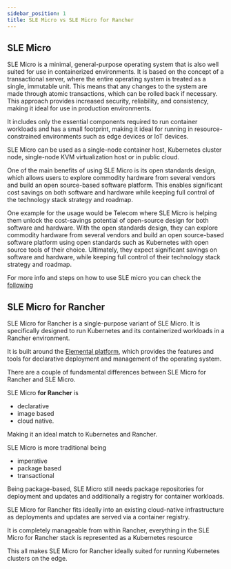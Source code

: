 ```yaml
---
sidebar_position: 1
title: SLE Micro vs SLE Micro for Rancher
---
```


## SLE Micro  
SLE Micro is a minimal, general-purpose operating system that is also
well suited for use in 
containerized environments. It is based on the concept of a transactional server, 
where the entire operating system is treated as a single, immutable unit. This 
means that any changes to the system are made through atomic transactions, which 
can be rolled back if necessary. This approach provides increased security, 
reliability, and consistency, making it ideal for use in production environments. 

It includes only the essential components required to run container workloads and 
has a small footprint, making it ideal for running in resource-constrained 
environments such as edge devices or IoT devices.

SLE Micro can be used as a single-node container host, Kubernetes cluster node, 
single-node KVM virtualization host or in public cloud.

One of the main benefits of using SLE Micro is its open standards design, which 
allows users to explore commodity hardware from several vendors and build an 
open source-based software platform. This enables significant cost savings on 
both software and hardware while keeping full control of the technology stack
strategy and roadmap.

One example for the usage would be Telecom where SLE Micro is helping them 
unlock the cost-savings potential of open-source design for both software and 
hardware. With the open standards design, they can explore commodity hardware 
from several vendors and build an open source-based software platform using 
open standards such as Kubernetes with open source tools of their choice. 
Ultimately, they expect significant savings on software and hardware, while 
keeping full control of their technology stack strategy and roadmap. 

For more info and steps on how to use SLE micro you can check the 
[following](https://documentation.suse.com/sle-micro/5.3/html/SLE-Micro-all/book-deployment-slemicro.html)



## SLE Micro for Rancher 

SLE Micro for Rancher is a single-purpose variant of SLE Micro. It is specifically designed 
to run Kubernetes and its containerized workloads in a Rancher environment. 

It is built around the [Elemental platform](https://elemental.docs.rancher.com), which provides
the features and tools for declarative deployment and
management of the operating system.

There are a couple of fundamental differences between SLE Micro for
Rancher and SLE Micro.

SLE Micro **for Rancher** is
* declarative
* image based
* cloud native.

Making it an ideal match to Kubernetes and Rancher.

SLE Micro is more traditional being
* imperative
* package based
* transactional

Being package-based, SLE Micro still needs package repositories for
deployment and updates and additionally a registry for container
workloads.


SLE Micro for Rancher fits ideally into an existing cloud-native
infrastructure as deployments and updates are served via a container
registry.

It is completely manageable from within Rancher, everything in the SLE
Micro for Rancher stack is represented as a Kubernetes resource

This all makes SLE Micro for Rancher ideally suited for running Kubernetes
clusters on the edge.
